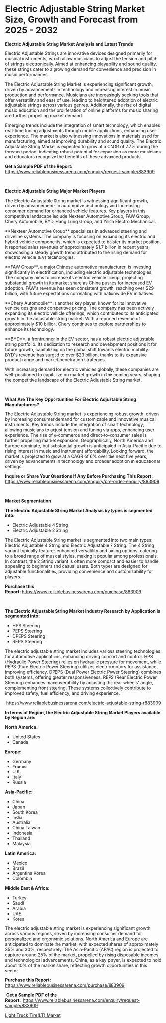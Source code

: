 <p><h1>Electric Adjustable String Market Size, Growth and Forecast from 2025 - 2032</h1></p><p><strong>Electric Adjustable String Market Analysis and Latest Trends</strong></p>
<p><p>Electric Adjustable Strings are innovative devices designed primarily for musical instruments, which allow musicians to adjust the tension and pitch of strings electronically. Aimed at enhancing playability and sound quality, these strings cater to a growing demand for convenience and precision in music performances.</p><p>The Electric Adjustable String Market is experiencing significant growth, driven by advancements in technology and increasing interest in music production and performance. Musicians are increasingly seeking tools that offer versatility and ease of use, leading to heightened adoption of electric adjustable strings across various genres. Additionally, the rise of digital music education and the proliferation of online platforms for music sharing are further propelling market demand.</p><p>Emerging trends include the integration of smart technology, which enables real-time tuning adjustments through mobile applications, enhancing user experience. The market is also witnessing innovations in materials used for manufacturing, aimed at improving durability and sound quality. The Electric Adjustable String Market is expected to grow at a CAGR of 7.7% during the forecast period, indicating robust potential for expansion as more musicians and educators recognize the benefits of these advanced products.</p></p>
<p><strong>Get a Sample PDF of the Report:&nbsp;</strong> <a href="https://www.reliablebusinessarena.com/enquiry/request-sample/883909?utm_campaign=2527&utm_medium=2&utm_source=Github&utm_content=ia&utm_term=30032025&utm_id=electric-adjustable-string">https://www.reliablebusinessarena.com/enquiry/request-sample/883909</a></p>
<p>&nbsp;</p>
<p><strong>Electric Adjustable String Major Market Players</strong></p>
<p><p>The Electric Adjustable String market is witnessing significant growth, driven by advancements in automotive technology and increasing consumer demand for enhanced vehicle features. Key players in this competitive landscape include Nexteer Automotive Group, FAW Group, Chery Automobile, BYD, Hang Lung Group, and Yilida Electro Mechanical.</p><p>**Nexteer Automotive Group** specializes in advanced steering and driveline systems. The company is focusing on expanding its electric and hybrid vehicle components, which is expected to bolster its market position. It reported sales revenues of approximately $1.7 billion in recent years, showcasing a steady growth trend attributed to the rising demand for electric vehicle (EV) technologies.</p><p>**FAW Group**, a major Chinese automotive manufacturer, is investing significantly in electrification, including electric adjustable technologies. The company aims to increase its electric vehicle lineup, projecting substantial growth in its market share as China pushes for increased EV adoption. FAW's revenue has seen consistent growth, reaching over $29 billion, with future expectations correlating with nationwide EV initiatives.</p><p>**Chery Automobile** is another key player, known for its innovative vehicle designs and competitive pricing. The company has been actively expanding its electric vehicle offerings, which contributes to its anticipated growth in the adjustable string market. With a reported revenue of approximately $10 billion, Chery continues to explore partnerships to enhance its technology.</p><p>**BYD**, a frontrunner in the EV sector, has a robust electric adjustable string portfolio. Its dedication to research and development positions it for future growth, capitalizing on the global shift towards electric mobility. BYD's revenue has surged to over $23 billion, thanks to its expansive product range and market penetration strategies.</p><p>With increasing demand for electric vehicles globally, these companies are well-positioned to capitalize on market growth in the coming years, shaping the competitive landscape of the Electric Adjustable String market.</p></p>
<p>&nbsp;</p>
<p><strong>What Are The Key Opportunities For Electric Adjustable String Manufacturers?</strong></p>
<p><p>The Electric Adjustable String market is experiencing robust growth, driven by increasing consumer demand for customizable and innovative musical instruments. Key trends include the integration of smart technology, allowing musicians to adjust tension and tuning via apps, enhancing user experience. The rise of e-commerce and direct-to-consumer sales is further propelling market expansion. Geographically, North America and Europe dominate, but substantial growth is anticipated in Asia-Pacific due to rising interest in music and instrument affordability. Looking forward, the market is projected to grow at a CAGR of 6% over the next five years, driven by advancements in technology and broader adoption in educational settings.</p></p>
<p><strong>Inquire or Share Your Questions If Any Before Purchasing This Report:</strong> <a href="https://www.reliablebusinessarena.com/enquiry/pre-order-enquiry/883909?utm_campaign=2527&utm_medium=2&utm_source=Github&utm_content=ia&utm_term=30032025&utm_id=electric-adjustable-string">https://www.reliablebusinessarena.com/enquiry/pre-order-enquiry/883909</a></p>
<p>&nbsp;</p>
<p><strong>Market Segmentation</strong></p>
<p><strong>The Electric Adjustable String Market Analysis by types is segmented into:</strong></p>
<p><ul><li>Electric Adjustable 4 String</li><li>Electric Adjustable 2 String</li></ul></p>
<p><p>The Electric Adjustable String market is segmented into two main types: Electric Adjustable 4 String and Electric Adjustable 2 String. The 4 String variant typically features enhanced versatility and tuning options, catering to a broad range of musical styles, making it popular among professionals. In contrast, the 2 String variant is often more compact and easier to handle, appealing to beginners and casual users. Both types are designed for adjustable functionalities, providing convenience and customizability for players.</p></p>
<p><strong>Purchase this Report:&nbsp;</strong><a href="https://www.reliablebusinessarena.com/purchase/883909?utm_campaign=2527&utm_medium=2&utm_source=Github&utm_content=ia&utm_term=30032025&utm_id=electric-adjustable-string">https://www.reliablebusinessarena.com/purchase/883909</a></p>
<p>&nbsp;</p>
<p><strong>The Electric Adjustable String Market Industry Research by Application is segmented into:</strong></p>
<p><ul><li>HPS Steering</li><li>PEPS Steering</li><li>DPEPS Steering</li><li>REPS Steering</li></ul></p>
<p><p>The electric adjustable string market includes various steering technologies for automotive applications, enhancing driving comfort and control. HPS (Hydraulic Power Steering) relies on hydraulic pressure for movement, while PEPS (Pure Electric Power Steering) utilizes electric motors for assistance, improving efficiency. DPEPS (Dual Power Electric Power Steering) combines both systems, offering greater responsiveness. REPS (Rear Electric Power Steering) enhances maneuverability by adjusting the rear wheels' angle, complementing front steering. These systems collectively contribute to improved safety, fuel efficiency, and driving experience.</p></p>
<p><a href="https://www.reliablebusinessarena.com/electric-adjustable-string-r883909?utm_campaign=2527&utm_medium=2&utm_source=Github&utm_content=ia&utm_term=30032025&utm_id=electric-adjustable-string">&nbsp;https://www.reliablebusinessarena.com/electric-adjustable-string-r883909</a></p>
<p><strong>In terms of Region, the Electric Adjustable String Market Players available by Region are:</strong></p>
<p>
    <p> <strong> North America: </strong>
        <ul>
            <li>United States</li>
            <li>Canada</li>
        </ul>
        </p> 
    <p> <strong> Europe: </strong>
        <ul>
            <li>Germany</li>
            <li>France</li>
            <li>U.K.</li>
            <li>Italy</li>
            <li>Russia</li>
        </ul>
        </p> 
    <p> <strong> Asia-Pacific: </strong>
        <ul>
            <li>China</li>
            <li>Japan</li>
            <li>South Korea</li>
            <li>India</li>
            <li>Australia</li>
            <li>China Taiwan</li>
            <li>Indonesia</li>
            <li>Thailand</li>
            <li>Malaysia</li>
        </ul>
        </p> 
    <p> <strong> Latin America: </strong>
        <ul>
            <li>Mexico</li>
            <li>Brazil</li>
            <li>Argentina Korea</li>
            <li>Colombia</li>
        </ul>
        </p> 
    <p> <strong> Middle East & Africa: </strong>
        <ul>
            <li>Turkey</li>
            <li>Saudi</li>
            <li>Arabia</li>
            <li>UAE</li>
            <li>Korea</li>
        </ul>
    </p>
    </p>
<p><p>The electric adjustable string market is experiencing significant growth across various regions, driven by increasing consumer demand for personalized and ergonomic solutions. North America and Europe are anticipated to dominate the market, with expected shares of approximately 35% and 30%, respectively. The Asia-Pacific (APAC) region is projected to capture around 25% of the market, propelled by rising disposable incomes and technological advancements. China, as a key player, is expected to hold about 10% of the market share, reflecting growth opportunities in this sector.</p></p>
<p><strong>Purchase this Report: </strong><a href="https://www.reliablebusinessarena.com/purchase/883909?utm_campaign=2527&utm_medium=2&utm_source=Github&utm_content=ia&utm_term=30032025&utm_id=electric-adjustable-string">https://www.reliablebusinessarena.com/purchase/883909</a></p>
<p>&nbsp;<strong>Get a Sample PDF of the Report:&nbsp;&nbsp;</strong><a href="https://www.reliablebusinessarena.com/enquiry/request-sample/883909?utm_campaign=2527&utm_medium=2&utm_source=Github&utm_content=ia&utm_term=30032025&utm_id=electric-adjustable-string">https://www.reliablebusinessarena.com/enquiry/request-sample/883909</a></p>
<p><strong></strong></p>
<p><p><a href="https://github.com/cheryjhonson/Market-Research-Report-List-1/blob/main/light-truck-tirelt-market.md?utm_campaign=2527&utm_medium=2&utm_source=Github&utm_content=ia&utm_term=30032025&utm_id=electric-adjustable-string">Light Truck Tire(LT) Market</a></p></p>